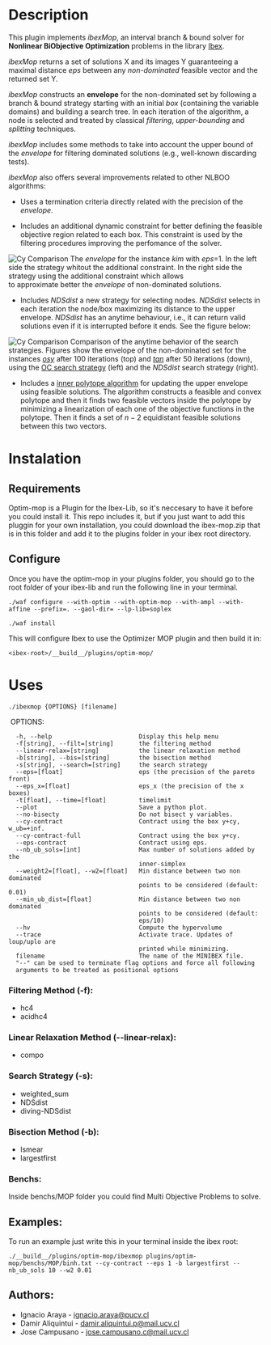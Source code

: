 # Description

This plugin implements *ibexMop*, an 
interval branch & bound solver for **Nonlinear BiObjective Optimization** problems 
in the library [Ibex](https://github.com/ibex-team/ibex-lib).

*ibexMop* returns a set of solutions X and its images Y
guaranteeing a maximal distance *eps* between
any *non-dominated* feasible vector and the returned set Y. 

*ibexMop* constructs an **envelope** for the non-dominated set
by following a branch & bound strategy starting with an initial *box* (containing the variable domains) 
and building a search tree. In each iteration of the algorithm, 
a node is selected and treated by classical *filtering*, *upper-bounding* 
and *splitting* techniques. 

*ibexMop* includes some methods to take into account the upper bound of the 
*envelope* for filtering dominated solutions (e.g., well-known discarding tests).

*ibexMop* also offers several improvements related to other NLBOO algorithms:

* Uses a termination criteria directly related with the 
precision of the *envelope*.

* Includes an additional dynamic constraint for better defining the feasible 
objective region related to each box. This constraint is used 
by the filtering procedures improving the perfomance of the solver.

![Cy Comparison](https://i.imgur.com/yLIxyUV.png)
The *envelope* for the instance *kim* with *eps*=1. 
In the left side the strategy whitout the additional constraint. 
In the right side the strategy using the additional constraint which allows  
to approximate better the *envelope* of non-dominated solutions.

* Includes *NDSdist* a new strategy for selecting nodes. *NDSdist*
selects in each iteration the node/box maximizing its distance to the
upper envelope.
*NDSdist* has an anytime behaviour, i.e., it can return valid solutions
even if it is interrupted before it ends. See the figure below:

![Cy Comparison](https://i.imgur.com/uyZq6gB.png)
Comparison of the anytime behavior of the search strategies.
Figures show the envelope of the non-dominated set for the instances 
[*osy*](https://github.com/INFPUCV/ibex-lib/blob/master/plugins/optim-mop/benchs/MOP/osy.txt) 
after 100 iterations (top) and [*tan*](https://github.com/INFPUCV/ibex-lib/blob/master/plugins/optim-mop/benchs/MOP/tan.txt) 
after 50 iterations (down), 
using the [OC search strategy](http://www.sciencedirect.com/science/article/pii/S0377221716303824) (left) 
and the *NDSdist* search strategy (right).

* Includes a [inner polytope algorithm](http://citeseerx.ist.psu.edu/viewdoc/download?doi=10.1.1.653.5777&rep=rep1&type=pdf) 
for updating the upper envelope using feasible solutions. 
The algorithm constructs a feasible and convex polytope and then it finds 
two feasible vectors inside the polytope by minimizing a linearization of each one of the 
objective functions in the polytope. 
Then it finds a set of $n-2$ equidistant feasible solutions 
between this two vectors.

# Instalation

## Requirements

Optim-mop is a Plugin for the Ibex-Lib, so it's neccesary to have it before you could install it.
This repo includes it, but if you just want to add this pluggin for your own installation, you could download the ibex-mop.zip that is in this folder and add it to the plugins folder in your ibex root directory.

## Configure

Once you have the optim-mop in your plugins folder, you should go to the root folder of your ibex-lib and run the following line in your terminal.

```
./waf configure --with-optim --with-optim-mop --with-ampl --with-affine --prefix=. --gaol-dir= --lp-lib=soplex
```
```
./waf install
```

This will configure Ibex to use the Optimizer MOP plugin and then build it in:
```
<ibex-root>/__build__/plugins/optim-mop/
```

# Uses
```
./ibexmop {OPTIONS} [filename]
```
  OPTIONS:

      -h, --help                        Display this help menu
      -f[string], --filt=[string]       the filtering method
      --linear-relax=[string]           the linear relaxation method
      -b[string], --bis=[string]        the bisection method
      -s[string], --search=[string]     the search strategy
      --eps=[float]                     eps (the precision of the pareto front)
      --eps_x=[float]                   eps_x (the precision of the x boxes)
      -t[float], --time=[float]         timelimit
      --plot                            Save a python plot.
      --no-bisecty                      Do not bisect y variables.
      --cy-contract                     Contract using the box y+cy, w_ub=+inf.
      --cy-contract-full                Contract using the box y+cy.
      --eps-contract                    Contract using eps.
      --nb_ub_sols=[int]                Max number of solutions added by the
                                        inner-simplex
      --weight2=[float], --w2=[float]   Min distance between two non dominated
                                        points to be considered (default: 0.01)
      --min_ub_dist=[float]             Min distance between two non dominated
                                        points to be considered (default:
                                        eps/10)
      --hv                              Compute the hypervolume
      --trace                           Activate trace. Updates of loup/uplo are
                                        printed while minimizing.
      filename                          The name of the MINIBEX file.
      "--" can be used to terminate flag options and force all following
      arguments to be treated as positional options

### Filtering Method (-f):
 + hc4
 + acidhc4
### Linear Relaxation Method (--linear-relax):
 + compo
### Search Strategy (-s):
 + weighted_sum
 + NDSdist
 + diving-NDSdist
### Bisection Method (-b):
 + lsmear
 + largestfirst

### Benchs:
Inside benchs/MOP folder you could find Multi Objective Problems to solve.

## Examples:

To run an example just write this in your terminal inside the ibex root:
```
./__build__/plugins/optim-mop/ibexmop plugins/optim-mop/benchs/MOP/binh.txt --cy-contract --eps 1 -b largestfirst --nb_ub_sols 10 --w2 0.01
```





## Authors:
 - Ignacio Araya - <ignacio.araya@pucv.cl>
 - Damir Aliquintui - <damir.aliquintui.p@mail.ucv.cl>
 - Jose Campusano - <jose.campusano.c@mail.ucv.cl>
